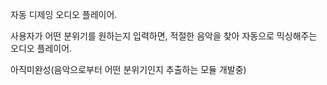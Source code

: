 자동 디제잉 오디오 플레이어.

사용자가 어떤 분위기를 원하는지 입력하면, 적절한 음악을 찾아 자동으로 믹싱해주는 오디오 플레이어.

아직미완성(음악으로부터 어떤 분위기인지 추출하는 모듈 개발중)
